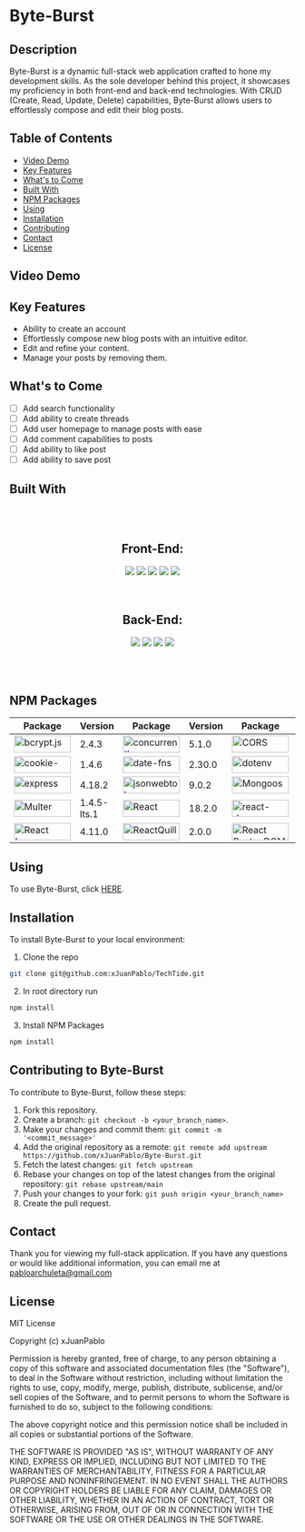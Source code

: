 # Byte-Burst
## Description
Byte-Burst is a dynamic full-stack web application crafted to hone my development skills. As the sole developer behind this project, it showcases my proficiency in both front-end and back-end technologies. With CRUD (Create, Read, Update, Delete) capabilities, Byte-Burst allows users to effortlessly compose and edit their blog posts.

## Table of Contents
* [Video Demo]()
* [Key Features]()
* [What's to Come]()
* [Built With]()
* [NPM Packages]()
* [Using]()
* [Installation]()
* [Contributing]()
* [Contact]()
* [License]()
## Video Demo

## Key Features
* Ability to create an account
* Effortlessly compose new blog posts with an intuitive editor.
* Edit and refine your content.
* Manage your posts by removing them.

## What's to Come
- [ ] Add search functionality
- [ ] Add ability to create threads
- [ ] Add user homepage to manage posts with ease
- [ ] Add comment capabilities to posts
- [ ] Add ability to like post
- [ ] Add ability to save post
## Built With
<br>
<br>
<div align="center"> 
<h2>Front-End:</h2>
<img src="https://img.shields.io/badge/react-%2320232a.svg?style=for-the-badge&logo=react&logoColor=%2361DAFB" />
<img src="https://img.shields.io/badge/React_Router-CA4245?style=for-the-badge&logo=react-router&logoColor=white" />
<img src="https://img.shields.io/badge/css3-%231572B6.svg?style=for-the-badge&logo=css3&logoColor=white" />
<img src="https://img.shields.io/badge/html5-%23E34F26.svg?style=for-the-badge&logo=html5&logoColor=white" />
<img src="https://img.shields.io/badge/javascript-%23323330.svg?style=for-the-badge&logo=javascript&logoColor=%23F7DF1E" />
</div>

<br>
<br>

<div align="center"> 
<h2>Back-End:</h2>
<img src="https://img.shields.io/badge/MongoDB-4EA94B?style=for-the-badge&logo=mongodb&logoColor=white" />
<img src="https://img.shields.io/badge/node.js-6DA55F?style=for-the-badge&logo=node.js&logoColor=white" />
<img src="https://img.shields.io/badge/NODEMON-%23323330.svg?style=for-the-badge&logo=nodemon&logoColor=%BBDEAD" />
<img src="https://img.shields.io/badge/express.js-%23404d59.svg?style=for-the-badge&logo=express&logoColor=%2361DAFB" />
</div>
<br>
<br>
<br>

## NPM Packages 

| Package | Version | Package | Version | Package | Version |
| --------| --------| --------| --------| --------| --------|
| <a href='https://www.npmjs.com/package/bcryptjs'><img src="https://img.shields.io/badge/bcrypt.js%20-8A2BE2" width="100" height="30" alt="bcrypt.js"></a> | 2.4.3 | <a href='https://www.npmjs.com/package/concurrently/v/5.1.0'><img src="https://img.shields.io/badge/concurrently%20-8A2BE2" width="100" height="30" alt="concurrently"></a> | 5.1.0 | <a href='https://www.npmjs.com/package/cors'><img src="https://img.shields.io/badge/cors%20-8A2BE2" width="100" height="30" alt="CORS"></a> | 2.8.5 |
| <a href='https://www.npmjs.com/package/cookie-parser'><img src="https://img.shields.io/badge/cookie-parser%20-8A2BE2" width="100" height="30" alt="cookie-parser"></a> | 1.4.6 | <a href='https://www.npmjs.com/package/date-fns'><img src='https://img.shields.io/badge/date-fns%20-8A2BE2' width="100" height="30" alt='date-fns' ></a> | 2.30.0 | <a href='https://www.npmjs.com/package/dotenv'><img src="https://img.shields.io/badge/Dotenv%20-8A2BE2" width="100" height="30" alt="dotenv"></a> | 16.3.1 |
| <a href='https://www.npmjs.com/package/express'><img src="https://img.shields.io/badge/express%20-8A2BE2" width="100" height="30" alt="express"></a> | 4.18.2 | <a href='https://www.npmjs.com/package/jsonwebtoken'><img src="https://img.shields.io/badge/jsonwebtoken%20-8A2BE2" width="100" height="30" alt="jsonwebtoken"></a> | 9.0.2 | <a href='https://www.npmjs.com/package/mongoose'><img src="https://img.shields.io/badge/Mongoose%20-8A2BE2" width="100" height="30" alt="Mongoose"></a> | 7.5.4 |
| <a href='https://www.npmjs.com/package/multer'><img src="https://img.shields.io/badge/Multer%20-8A2BE2" width="100" height="30" alt="Multer"></a> | 1.4.5-lts.1 | <a href='https://www.npmjs.com/package/react'><img src='https://img.shields.io/badge/React%20-8A2BE2' width="100" height="30" alt='React' ></a> | 18.2.0 | <a href='https://www.npmjs.com/package/react-dom'><img src='https://img.shields.io/badge/react-dom%20-8A2BE2' width="100" height="30" alt='react-dom' ></a> | 18.2.0 |
| <a href='https://www.npmjs.com/package/react-icons'><img src='https://img.shields.io/badge/React%20Icons%20-8A2BE2' width="100" height="30" alt='React Icons' ></a> | 4.11.0 | <a href='https://www.npmjs.com/package/react-quill'><img src='https://img.shields.io/badge/ReactQuill%20-8A2BE2' width="100" height="30" alt='ReactQuill' ></a> | 2.0.0 | <a href='https://www.npmjs.com/package/react-router-dom'><img src='https://img.shields.io/badge/React%20Router%20DOM%20-8A2BE2' width="100" height="30" alt='React Router DOM' ></a>  | 6.16.0 |


<!-- | Version | Package | Version | Package | Version | Package |
| --------| --------| --------| --------| --------| --------|
| 5.1.0 | [concurrently](https://www.npmjs.com/package/concurrently/v/5.1.0) | 2.4.3 | [bcrypt.js](https://www.npmjs.com/package/bcryptjs) | 2.30.0 | [date-fns](https://www.npmjs.com/package/date-fns) |
| 1.4.6 | [cookie-parser](https://www.npmjs.com/package/cookie-parser) | 2.8.5 | [CORS](https://www.npmjs.com/package/cors) | 16.3.1 | [dotenv](https://www.npmjs.com/package/dotenv) |
| 4.18.2 | [express](https://www.npmjs.com/package/express) | 9.0.2 | [jsonwebtoken](https://www.npmjs.com/package/jsonwebtoken) | 4.11.0 | [React Icons](https://www.npmjs.com/package/react-icons) |
| 7.5.4 | [Mongoose](https://www.npmjs.com/package/mongoose) | 1.4.5-lts.1 | [Multer](https://www.npmjs.com/package/multer) |
| 6.16.0 | [React Router DOM](https://www.npmjs.com/package/react-router-dom) | 18.2.0 | [React](https://www.npmjs.com/package/react) | 18.2.0 | [react-dom](https://www.npmjs.com/package/react-dom) |
| 2.0.0 | [ReactQuill](https://www.npmjs.com/package/react-quill) | -->





## Using 
To use Byte-Burst, click [HERE]().

## Installation
To install Byte-Burst to your local environment:

1. Clone the repo
```sh
git clone git@github.com:xJuanPablo/TechTide.git
```
2. In root directory run 
```sh
npm install
```
3. Install NPM Packages
```sh
npm install
```

## Contributing to Byte-Burst
To contribute to Byte-Burst, follow these steps:

1. Fork this repository.
2. Create a branch: `git checkout -b <your_branch_name>`.
3. Make your changes and commit them: `git commit -m '<commit_message>'`
4. Add the original repository as a remote: `git remote add upstream https://github.com/xJuanPablo/Byte-Burst.git`
5. Fetch the latest changes: `git fetch upstream`
6. Rebase your changes on top of the latest changes from the original repository: `git rebase upstream/main` 
7. Push your changes to your fork: `git push origin <your_branch_name>`
8. Create the pull request.

## Contact

Thank you for viewing my full-stack application. If you have any questions or would like additional information, you can email me at [pabloarchuleta@gmail.com](mailto:pabloarchuleta@gmail.com)

## License

MIT License

Copyright (c) xJuanPablo

Permission is hereby granted, free of charge, to any person obtaining a copy of this software and associated documentation files (the "Software"), to deal in the Software without restriction, including without limitation the rights to use, copy, modify, merge, publish, distribute, sublicense, and/or sell copies of the Software, and to permit persons to whom the Software is furnished to do so, subject to the following conditions:

The above copyright notice and this permission notice shall be included in all copies or substantial portions of the Software.

THE SOFTWARE IS PROVIDED "AS IS", WITHOUT WARRANTY OF ANY KIND, EXPRESS OR IMPLIED, INCLUDING BUT NOT LIMITED TO THE WARRANTIES OF MERCHANTABILITY, FITNESS FOR A PARTICULAR PURPOSE AND NONINFRINGEMENT. IN NO EVENT SHALL THE AUTHORS OR COPYRIGHT HOLDERS BE LIABLE FOR ANY CLAIM, DAMAGES OR OTHER LIABILITY, WHETHER IN AN ACTION OF CONTRACT, TORT OR OTHERWISE, ARISING FROM, OUT OF OR IN CONNECTION WITH THE SOFTWARE OR THE USE OR OTHER DEALINGS IN THE SOFTWARE.
